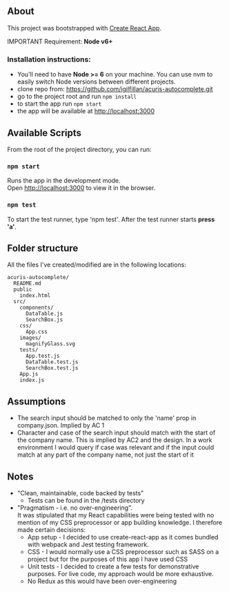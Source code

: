 

## About


This project was bootstrapped with [Create React App](https://github.com/facebookincubator/create-react-app).

IMPORTANT Requirement:  **Node v6+**

### Installation instructions: 
* You’ll need to have **Node >= 6** on your machine. You can use nvm to easily switch Node versions between different projects.
* clone repo from: https://github.com/igilfillan/acuris-autocomplete.git
* go to the project root and run `npm install`
* to start the app run `npm start` 
* the app will be available at [http://localhost:3000](http://localhost:3000)

## Available Scripts

From the root of the project directory, you can run:

### `npm start`

Runs the app in the development mode.<br>
Open [http://localhost:3000](http://localhost:3000) to view it in the browser.


### `npm test`

To start the test runner, type 'npm test'. After the test runner starts **press 'a'**.


## Folder structure 

All the files I've created/modified are in the following locations:  

```
acuris-autocomplete/
  README.md
  public
    index.html
  src/
    components/
      DataTable.js
      SearchBox.js
    css/
      App.css
    images/
      magnifyGlass.svg
    tests/
      App.test.js
      DataTable.test.js
      SearchBox.test.js
    App.js
    index.js
```


## Assumptions
* The search input should be matched to only the 'name' prop in company.json. Implied by AC 1
* Character and case of the search input should match with the start of the company name. This is implied by AC2 and the design. In a work environment I would query if case was relevant and if the input could match at any part of the company name, not just the start of it

## Notes
* "Clean, maintainable, code backed by tests" 
     * Tests can be found in the /tests directory
* "Pragmatism - i.e. no over-engineering".  
 It was stipulated that my React capabilities were being tested with no mention of my CSS preprocessor or app building knowledge. I therefore made certain decisions:
    * App setup - I decided to use create-react-app as it comes bundled with webpack and Jest testing framework.  
    * CSS - I would normally use a CSS preprocessor such as SASS on a project but for the purposes of this app I have used CSS
    * Unit tests - I decided to create a few tests for demonstrative purposes. For live code, my approach would be more exhaustive. 
    * No Redux as this would have been over-engineering 
    
 
 


